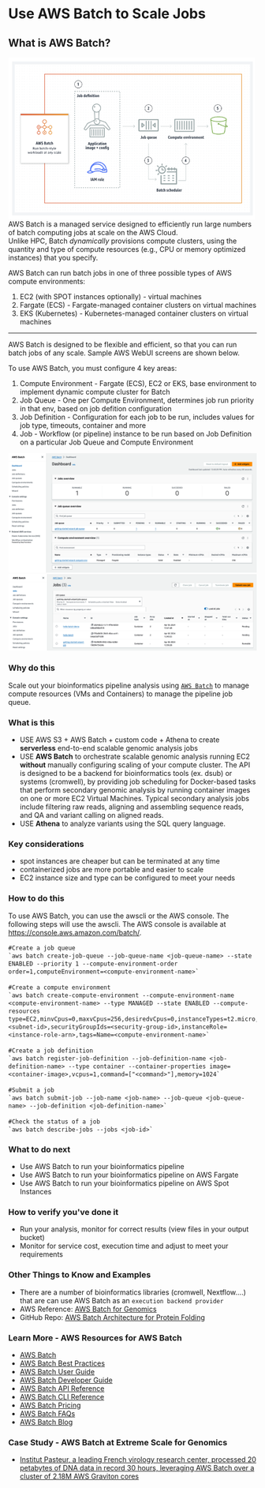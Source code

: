 # Use AWS Batch to Scale Jobs

## What is AWS Batch? 

<img src="https://github.com/lynnlangit/aws-for-bioinformatics/blob/main/3_VMs_%26_Batch/images/batch-concepts.png" width=500 align=left>

AWS Batch is a managed service designed to efficiently run large numbers of batch computing jobs at scale on the AWS Cloud.  
Unlike HPC, Batch *dynamically* provisions compute clusters, using the quantity and type of compute resources (e.g., CPU or memory optimized instances) that you specify.  

AWS Batch can run batch jobs in one of three possible types of AWS compute environments:
1. EC2 (with SPOT instances optionally) - virtual machines
2. Fargate (ECS) - Fargate-managed container clusters on virtual machines
3. EKS (Kubernetes) - Kubernetes-managed container clusters on virtual machines
 
---

AWS Batch is designed to be flexible and efficient, so that you can run batch jobs of any scale.  Sample AWS WebUI screens are shown below.

To use AWS Batch, you must configure 4 key areas:
1. Compute Environment - Fargate (ECS), EC2 or EKS, base environment to implement dynamic compute cluster for Batch
2. Job Queue - One per Compute Environment, determines job run priority in that env, based on job defition configuration
3. Job Definition - Configuration for each job to be run, includes values for job type, timeouts, container and more
4. Job - Workflow (or pipeline) instance to be run based on Job Definition on a particular Job Queue and Compute Environment

<img src="https://github.com/lynnlangit/aws-for-bioinformatics/blob/main/3_VMs_%26_Batch/images/batch-ui1.png">
<img src="https://github.com/lynnlangit/aws-for-bioinformatics/blob/main/3_VMs_%26_Batch/images/batch-ui2.png">

### Why do this
Scale out your bioinformatics pipeline analysis using [`AWS Batch`](https://aws.amazon.com/batch/) to manage compute resources (VMs and Containers) to manage the pipeline job queue.
### What is this
- USE AWS S3 + AWS Batch + custom code + Athena to create **serverless** end-to-end scalable genomic analysis jobs
- USE **AWS Batch** to orchestrate scalable genomic analysis running EC2 **without** manually configuring scaling of your compute cluster. The API is designed to be a backend for bioinformatics tools (ex. dsub) or systems (cromwell), by providing job scheduling for Docker-based tasks that perform secondary genomic analysis by running container images on one or more EC2 Virtual Machines. Typical secondary analysis jobs include filtering raw reads, aligning and assembling sequence reads, and QA and variant calling on aligned reads.
- USE **Athena** to analyze variants using the SQL query language.

### Key considerations
- spot instances are cheaper but can be terminated at any time
- containerized jobs are more portable and easier to scale
- EC2 instance size and type can be configured to meet your needs

### How to do this

To use AWS Batch, you can use the awscli or the AWS console. The following steps will use the awscli.  The AWS console is available at https://console.aws.amazon.com/batch/.

    #Create a job queue
    `aws batch create-job-queue --job-queue-name <job-queue-name> --state ENABLED --priority 1 --compute-environment-order order=1,computeEnvironment=<compute-environment-name>`
    
    #Create a compute environment
    `aws batch create-compute-environment --compute-environment-name <compute-environment-name> --type MANAGED --state ENABLED --compute-resources type=EC2,minvCpus=0,maxvCpus=256,desiredvCpus=0,instanceTypes=t2.micro,t3.micro,t3.small,t3.medium,t3.large,t3.xlarge,t3.2xlarge,subnets=<subnet-id>,securityGroupIds=<security-group-id>,instanceRole=<instance-role-arn>,tags=Name=<compute-environment-name>`
    
    #Create a job definition
    `aws batch register-job-definition --job-definition-name <job-definition-name> --type container --container-properties image=<container-image>,vcpus=1,command=["<command>"],memory=1024`
    
    #Submit a job
    `aws batch submit-job --job-name <job-name> --job-queue <job-queue-name> --job-definition <job-definition-name>`
    
    #Check the status of a job
    `aws batch describe-jobs --jobs <job-id>`
    
### What to do next
- Use AWS Batch to run your bioinformatics pipeline
- Use AWS Batch to run your bioinformatics pipeline on AWS Fargate
- Use AWS Batch to run your bioinformatics pipeline on AWS Spot Instances

### How to verify you've done it
 - Run your analysis, monitor for correct results (view files in your output bucket)
 - Monitor for service cost, execution time and adjust to meet your requirements


### Other Things to Know and Examples
- There are a number of bioinformatics libraries (cromwell, Nextflow....) that are can use AWS Batch as an `execution backend provider`
- AWS Reference: [AWS Batch for Genomics](https://docs.opendata.aws/genomics-workflows/core-env/introduction.html)
- GitHub Repo: [AWS Batch Architecture for Protein Folding](https://github.com/aws-solutions-library-samples/aws-batch-arch-for-protein-folding)

### Learn More - AWS Resources for AWS Batch
- [AWS Batch](https://aws.amazon.com/batch/)
- [AWS Batch Best Practices](https://docs.aws.amazon.com/batch/latest/userguide/best-practices.html)
- [AWS Batch User Guide](https://docs.aws.amazon.com/batch/latest/userguide/what-is-batch.html)
- [AWS Batch Developer Guide](https://docs.aws.amazon.com/batch/latest/userguide/what-is-batch.html)
- [AWS Batch API Reference](https://docs.aws.amazon.com/batch/latest/APIReference/Welcome.html)
- [AWS Batch CLI Reference](https://docs.aws.amazon.com/cli/latest/reference/batch/index.html)
- [AWS Batch Pricing](https://aws.amazon.com/batch/pricing/)
- [AWS Batch FAQs](https://aws.amazon.com/batch/faqs/)
- [AWS Batch Blog](https://aws.amazon.com/blogs/aws/aws-batch/)

### Case Study - AWS Batch at Extreme Scale for Genomics
- [Institut Pasteur, a leading French virology research center, processed 20 petabytes of DNA data in record 30 hours, leveraging AWS Batch over a cluster of 2.18M AWS Graviton cores](https://aws.amazon.com/solutions/case-studies/case-study-institut-pasteur)

